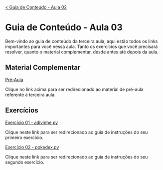 [< Guia de Conteúdo - Aula 02](https://github.com/educodehub/oficina-python/blob/main/aula02/instru%C3%A7%C3%B5es.md)
# Guia de Conteúdo - Aula 03
Bem-vindo ao guia de conteúdo da terceira aula, aqui estão todos os links importantes para você nessa aula. Tanto os exercícios que você precisará resolver, quanto o material complementar, desde antes até depois da aula.


## Material Complementar
[Pré-Aula](https://github.com/educodehub/oficina-python/blob/main/aula03/materiais/Pr%C3%A9-Aula%20-%20Aula%2003%20-%20Oficina%20de%20Python.md)

Clique no link acima para ser redirecionado ao material de pré-aula referente à terceira aula.


## Exercícios
[Exercício 01 - adivinhe.py](https://github.com/educodehub/oficina-python/blob/main/aula03/exercicios/exercicio01/instru%C3%A7%C3%B5es.md)

Clique neste link para ser redirecionado ao guia de instruções do seu primeiro exercício.

[Exercício 02 - pokedex.py](https://github.com/educodehub/oficina-python/blob/main/aula03/exercicios/exercicio02/instru%C3%A7%C3%B5es.md)

Clique neste link para ser redirecionado ao guia de instruções do seu segundo exercício.
